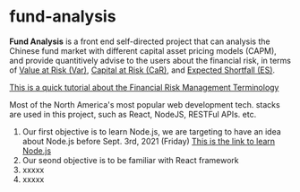 # fund-analysis

**Fund Analysis** is a front end self-directed project that can analysis the Chinese fund market with different capital asset pricing models (CAPM), and provide quantitively advise to the users about the financial risk, in terms of [Value at Risk (Var)](https://www.investopedia.com/terms/v/var.asp), [Capital at Risk (CaR)](https://www.investopedia.com/terms/c/capital-risk-car.asp), and [Expected Shortfall (ES)](https://en.wikipedia.org/wiki/Expected_shortfall). 

[This is a quick tutorial about the Financial Risk Management Terminology](https://analystprep.com/study-notes/frm/part-1/valuation-and-risk-management/measures-of-financial-risk/)

Most of the North America's most popular web development tech. stacks are used in this project, such as React, NodeJS, RESTFul APIs. etc. 

1. Our first objective is to learn Node.js, we are targeting to have an idea about Node.js before Sept. 3rd, 2021 (Friday) [This is the link to learn Node.js](https://www.youtube.com/watch?v=RLtyhwFtXQA)
2. Our seond objective is to be familiar with React framework
3. xxxxx
4. xxxxx

